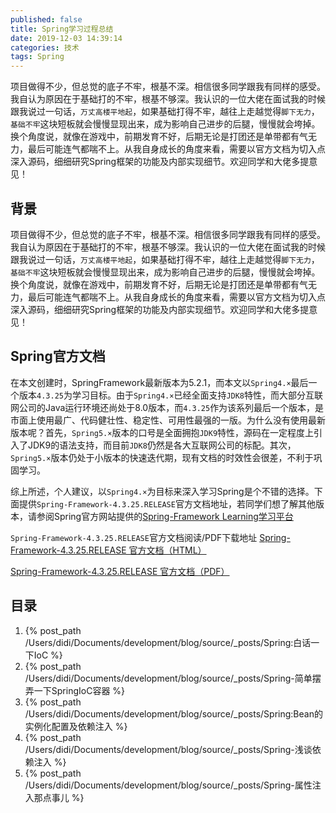 ```yaml
---
published: false
title: Spring学习过程总结
date: 2019-12-03 14:39:14
categories: 技术
tags: Spring
---
```


项目做得不少，但总觉的底子不牢，根基不深。相信很多同学跟我有同样的感受。我自认为原因在于基础打的不牢，根基不够深。我认识的一位大佬在面试我的时候跟我说过一句话，`万丈高楼平地起`，如果基础打得不牢，越往上走越觉得`脚下无力`，`基础不牢`这块短板就会慢慢显现出来，成为影响自己进步的后腿，慢慢就会垮掉。换个角度说，就像在游戏中，前期发育不好，后期无论是打团还是单带都有气无力，最后可能连气都喘不上。从我自身成长的角度来看，需要以官方文档为切入点深入源码，细细研究Spring框架的功能及内部实现细节。欢迎同学和大佬多提意见！

<!--more-->

## 背景

项目做得不少，但总觉的底子不牢，根基不深。相信很多同学跟我有同样的感受。我自认为原因在于基础打的不牢，根基不够深。我认识的一位大佬在面试我的时候跟我说过一句话，`万丈高楼平地起`，如果基础打得不牢，越往上走越觉得`脚下无力`，`基础不牢`这块短板就会慢慢显现出来，成为影响自己进步的后腿，慢慢就会垮掉。换个角度说，就像在游戏中，前期发育不好，后期无论是打团还是单带都有气无力，最后可能连气都喘不上。从我自身成长的角度来看，需要以官方文档为切入点深入源码，细细研究Spring框架的功能及内部实现细节。欢迎同学和大佬多提意见！

## Spring官方文档

在本文创建时，SpringFramework最新版本为5.2.1，而本文以`Spring4.×`最后一个版本`4.3.25`为学习目标。由于`Spring4.×`已经全面支持`JDK8`特性，而大部分互联网公司的Java运行环境还尚处于8.0版本，而`4.3.25`作为该系列最后一个版本，是市面上使用最广、代码健壮性、稳定性、可用性最强的一版。为什么没有使用最新版本呢？首先，`Spring5.×`版本的口号是全面拥抱`JDK9`特性，源码在一定程度上引入了JDK9的语法支持，而目前`JDK8`仍然是各大互联网公司的标配。其次，`Spring5.×`版本仍处于小版本的快速迭代期，现有文档的时效性会很差，不利于巩固学习。

综上所述，个人建议，以`Spring4.×`为目标来深入学习Spring是个不错的选择。下面提供`Spring-Framework-4.3.25.RELEASE`官方文档地址，若同学们想了解其他版本，请参阅Spring官方网站提供的[Spring-Framework Learning学习平台](https://spring.io/projects/spring-framework#learn)


`Spring-Framework-4.3.25.RELEASE`官方文档阅读/PDF下载地址
[Spring-Framework-4.3.25.RELEASE 官方文档（HTML）](https://docs.spring.io/spring/docs/4.3.25.RELEASE/spring-framework-reference/htmlsingle)

[Spring-Framework-4.3.25.RELEASE 官方文档（PDF）](https://docs.spring.io/spring/docs/4.3.25.RELEASE/spring-framework-reference/pdf/spring-framework-reference.pdf)


## 目录

1. {% post_path /Users/didi/Documents/development/blog/source/_posts/Spring:白话一下IoC %}
2. {% post_path /Users/didi/Documents/development/blog/source/_posts/Spring-简单摆弄一下SpringIoC容器 %}
3. {% post_path /Users/didi/Documents/development/blog/source/_posts/Spring:Bean的实例化配置及依赖注入 %}
4. {% post_path /Users/didi/Documents/development/blog/source/_posts/Spring-浅谈依赖注入 %}
5.  {% post_path /Users/didi/Documents/development/blog/source/_posts/Spring-属性注入那点事儿 %}
